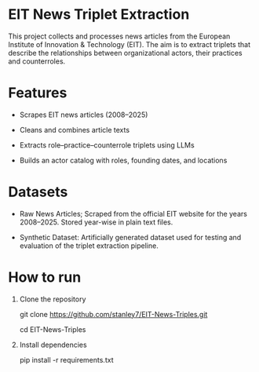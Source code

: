 # EIT News Triplet Extraction

This project collects and processes news articles from the European Institute of Innovation & Technology (EIT). The aim is to extract triplets that describe the relationships between organizational actors, their practices and counterroles.

# Features
- Scrapes EIT news articles (2008–2025)

- Cleans and combines article texts

- Extracts role–practice–counterrole triplets using LLMs

- Builds an actor catalog with roles, founding dates, and locations

# Datasets
- Raw News Articles; Scraped from the official EIT website for the years 2008–2025. Stored year-wise in plain text files.

- Synthetic Dataset: Artificially generated dataset used for testing and evaluation of the triplet extraction pipeline.

# How to run

1. Clone the repository
   
    git clone https://github.com/stanley7/EIT-News-Triples.git
   
    cd EIT-News-Triples

3. Install dependencies
   
   pip install -r requirements.txt





